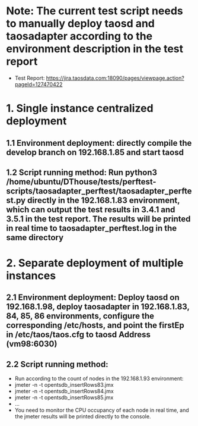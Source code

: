 # Note: The current test script needs to manually deploy taosd and taosadapter according to the environment description in the test report
- Test Report: https://jira.taosdata.com:18090/pages/viewpage.action?pageId=127470422
# 1. Single instance centralized deployment 
## 1.1 Environment deployment: directly compile the develop branch on 192.168.1.85 and start taosd
## 1.2 Script running method: Run python3 /home/ubuntu/DThouse/tests/perftest-scripts/taosadapter_perftest/taosadapter_perftest.py directly in the 192.168.1.83 environment, which can output the test results in 3.4.1 and 3.5.1 in the test report. The results will be printed in real time to taosadapter_perftest.log in the same directory


# 2. Separate deployment of multiple instances
## 2.1 Environment deployment: Deploy taosd on 192.168.1.98, deploy taosadapter in 192.168.1.83, 84, 85, 86 environments, configure the corresponding /etc/hosts, and point the firstEp in /etc/taos/taos.cfg to taosd Address (vm98:6030)
## 2.2 Script running method: 
- Run according to the count of nodes in the 192.168.1.93 environment:
- jmeter -n -t opentsdb_insertRows83.jmx
- jmeter -n -t opentsdb_insertRows84.jmx
- jmeter -n -t opentsdb_insertRows85.jmx
- ...
- You need to monitor the CPU occupancy of each node in real time, and the jmeter results will be printed directly to the console.